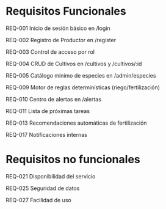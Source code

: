 # Requisitos Funcionales

REQ-001 Inicio de sesión básico en /login

REQ-002 Registro de Productor en /register

REQ-003 Control de acceso por rol 

REQ-004 CRUD de Cultivos en /cultivos y /cultivos/:id

REQ-005 Catálogo mínimo de especies en /admin/especies

REQ-009 Motor de reglas determinísticas (riego/fertilización)

REQ-010 Centro de alertas en /alertas

REQ-011 Lista de próximas tareas

REQ-013 Recomendaciones automáticas de fertilización

REQ-017 Notificaciones internas


# Requisitos no funcionales

REQ-021 Disponibilidad del servicio  

REQ-025  Seguridad de datos 

REQ-027   Facilidad de uso  

